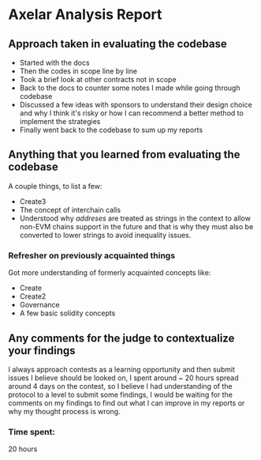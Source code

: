 # Axelar Analysis Report

## Approach taken in evaluating the codebase

- Started with the docs
- Then the codes in scope line by line
- Took a brief look at other contracts not in scope
- Back to the docs to counter some notes I made while going through codebase
- Discussed a few ideas with sponsors to understand their design choice and why I think it's risky or how I can recommend a better method to implement the strategies
- Finally went back to the codebase to sum up my reports

## Anything that you learned from evaluating the codebase

A couple things, to list a few:

- Create3
- The concept of interchain calls
- Understood why _addreses_ are treated as strings in the context to allow non-EVM chains support in the future and that is why they must also be converted to lower strings to avoid inequality issues.

### Refresher on previously acquainted things

Got more understanding of formerly acquainted concepts like:

- Create
- Create2
- Governance
- A few basic solidity concepts

## Any comments for the judge to contextualize your findings

I always approach contests as a learning opportunity and then submit issues I believe should be looked on, I spent around ~ 20 hours spread around 4 days on the contest, so I believe I had understanding of the protocol to a level to submit some findings, I would be waiting for the comments on my findings to find out what I can improve in my reports or why my thought process is wrong.


### Time spent:
20 hours